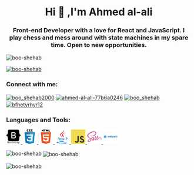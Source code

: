 <h1 align="center">Hi 👋 ,I'm Ahmed al-ali</h1>
<h3 align="center">Front-end Developer with a love for React and JavaScript. I play chess and mess around with state machines in my spare time. Open to new opportunities.</h3>

<p align="left"> <img src="https://komarev.com/ghpvc/?username=boo-shehab&label=Profile%20views&color=0e75b6&style=flat" alt="boo-shehab" /> </p>

<p align="left"> <a href="https://github.com/ryo-ma/github-profile-trophy"><img src="https://github-profile-trophy.vercel.app/?username=boo-shehab" alt="boo-shehab" /></a> </p>

<h3 align="left">Connect with me:</h3>
<p align="left">
<a href="https://twitter.com/boo_shehab2000" target="blank"><img align="center" src="https://raw.githubusercontent.com/rahuldkjain/github-profile-readme-generator/master/src/images/icons/Social/twitter.svg" alt="boo_shehab2000" height="30" width="40" /></a>
<a href="https://linkedin.com/in/ahmed-al-ali-77b6a0246" target="blank"><img align="center" src="https://raw.githubusercontent.com/rahuldkjain/github-profile-readme-generator/master/src/images/icons/Social/linked-in-alt.svg" alt="ahmed-al-ali-77b6a0246" height="30" width="40" /></a>
<a href="https://instagram.com/boo_shehab" target="blank"><img align="center" src="https://raw.githubusercontent.com/rahuldkjain/github-profile-readme-generator/master/src/images/icons/Social/instagram.svg" alt="boo_shehab" height="30" width="40" /></a>
<a href="https://www.leetcode.com/bfhetyrhyr12" target="blank"><img align="center" src="https://raw.githubusercontent.com/rahuldkjain/github-profile-readme-generator/master/src/images/icons/Social/leet-code.svg" alt="bfhetyrhyr12" height="30" width="40" /></a>
</p>

<h3 align="left">Languages and Tools:</h3>
<p align="left"> <a href="https://getbootstrap.com" target="_blank" rel="noreferrer"> <img src="https://raw.githubusercontent.com/devicons/devicon/master/icons/bootstrap/bootstrap-plain-wordmark.svg" alt="bootstrap" width="40" height="40"/> </a> <a href="https://www.w3schools.com/css/" target="_blank" rel="noreferrer"> <img src="https://raw.githubusercontent.com/devicons/devicon/master/icons/css3/css3-original-wordmark.svg" alt="css3" width="40" height="40"/> </a> <a href="https://www.w3.org/html/" target="_blank" rel="noreferrer"> <img src="https://raw.githubusercontent.com/devicons/devicon/master/icons/html5/html5-original-wordmark.svg" alt="html5" width="40" height="40"/> </a> <a href="https://www.java.com" target="_blank" rel="noreferrer"> <img src="https://raw.githubusercontent.com/devicons/devicon/master/icons/java/java-original.svg" alt="java" width="40" height="40"/> </a> <a href="https://developer.mozilla.org/en-US/docs/Web/JavaScript" target="_blank" rel="noreferrer"> <img src="https://raw.githubusercontent.com/devicons/devicon/master/icons/javascript/javascript-original.svg" alt="javascript" width="40" height="40"/> </a> <a href="https://sass-lang.com" target="_blank" rel="noreferrer"> <img src="https://raw.githubusercontent.com/devicons/devicon/master/icons/sass/sass-original.svg" alt="sass" width="40" height="40"/> </a> <a href="https://webpack.js.org" target="_blank" rel="noreferrer"> <img src="https://raw.githubusercontent.com/devicons/devicon/d00d0969292a6569d45b06d3f350f463a0107b0d/icons/webpack/webpack-original-wordmark.svg" alt="webpack" width="40" height="40"/> </a> </p>

<p><img align="left" src="https://github-readme-stats.vercel.app/api/top-langs?username=boo-shehab&show_icons=true&locale=en&layout=compact" alt="boo-shehab" /></p>

<p>&nbsp;<img align="center" src="https://github-readme-stats.vercel.app/api?username=boo-shehab&show_icons=true&locale=en" alt="boo-shehab" /></p>

<p><img align="center" src="https://github-readme-streak-stats.herokuapp.com/?user=boo-shehab&" alt="boo-shehab" /></p>
